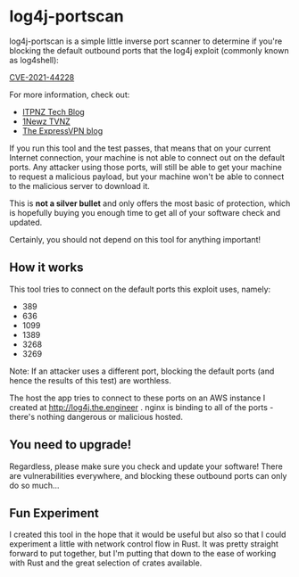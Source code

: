 # log4j-portscan

log4j-portscan is a simple little inverse port scanner to determine if you're blocking the default
outbound ports that the log4j exploit (commonly known as log4shell):

[CVE-2021-44228](https://nvd.nist.gov/vuln/detail/CVE-2021-44228)

For more information, check out:

* [ITPNZ Tech Blog](https://techblog.nz/2771-Log4J-When-your-tools-turn-against-you)
* [1Newz TVNZ](https://www.1news.co.nz/2021/12/13/cert-nz-says-new-cyber-threat-being-actively-exploited/)
* [The ExpressVPN blog](https://expressvpn.com/blog/log4shell-protection)

If you run this tool and the test passes, that means that on your current Internet connection, your machine is
not able to connect out on the default ports. Any attacker using those ports, will still be able to get your machine
to request a malicious payload, but your machine won't be able to connect to the malicious server to download it.

This is **not a silver bullet** and only offers the most basic of protection, which is hopefully buying you enough time
to get all of your software check and updated.

Certainly, you should not depend on this tool for anything important!

## How it works

This tool tries to connect on the default ports this exploit uses, namely:

* 389
* 636
* 1099
* 1389
* 3268
* 3269

Note: If an attacker uses a different port, blocking the default ports
      (and hence the results of this test) are worthless.

The host the app tries to connect to these ports on an AWS instance I
created at http://log4j.the.engineer . nginx is binding to all of the
ports - there's nothing dangerous or malicious hosted.

## You need to upgrade!

Regardless, please make sure you check and update your software! There
are vulnerabilities everywhere, and blocking these outbound ports can only
do so much...


## Fun Experiment
I created this tool in the hope that it would be useful but also so that I
could experiment a little with network control flow in Rust. It was pretty
straight forward to put together, but I'm putting that down to the ease of
working with Rust and the great selection of crates available.